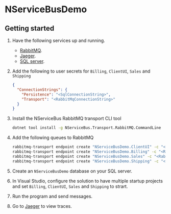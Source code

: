 # NServiceBusDemo

## Getting started

1. Have the following services up and running.
    - [RabbitMQ](https://www.rabbitmq.com/).
    - [Jaeger](https://www.jaegertracing.io/).
    - [SQL server](https://www.microsoft.com/en-us/sql-server).
1. Add the following to user secrets for `Billing`, `ClientUI`, `Sales` and `Shipping`

    ```json
    {
      "ConnectionStrings": {
        "Persistence": "<SqlConnectionString>",
        "Transport": "<RabbitMqConnectionString>"
      }
    }
    ```

1. Install the NServiceBus RabbitMQ transport CLI tool

   ```bash
   dotnet tool install -g NServiceBus.Transport.RabbitMQ.CommandLine
   ```

1. Add the following queues to RabbitMQ

    ```bash
    rabbitmq-transport endpoint create "NServiceBusDemo.ClientUI" -c "<RabbitMqConnectionString>"
    rabbitmq-transport endpoint create "NServiceBusDemo.Billing" -c "<RabbitMqConnectionString>"
    rabbitmq-transport endpoint create "NServiceBusDemo.Sales" -c "<RabbitMqConnectionString>"
    rabbitmq-transport endpoint create "NServiceBusDemo.Shipping" -c "<RabbitMqConnectionString>"
    ```

1. Create an `NServiceBusDemo` database on your SQL server.
1. In Visual Studio, configure the solution to have multiple startup projects and set `Billing`, `ClientUI`, `Sales` and `Shipping` to strart.
1. Run the program and send messages.
1. Go to [Jaeger](http://localhost:16686) to view traces.
